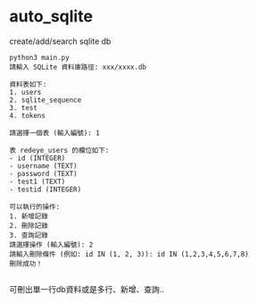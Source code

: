 # auto_sqlite
create/add/search sqlite db


```
python3 main.py
請輸入 SQLite 資料庫路徑: xxx/xxxx.db

資料表如下:
1. users
2. sqlite_sequence
3. test
4. tokens

請選擇一個表 (輸入編號): 1

表 redeye_users 的欄位如下:
- id (INTEGER)
- username (TEXT)
- password (TEXT)
- test1 (TEXT)
- testid (INTEGER)

可以執行的操作: 
1. 新增記錄
2. 刪除記錄
3. 查詢記錄
請選擇操作 (輸入編號): 2
請輸入刪除條件 (例如: id IN (1, 2, 3)): id IN (1,2,3,4,5,6,7,8)  
刪除成功！
                                      

```

可刪出單一行db資料或是多行、新增、查詢..
